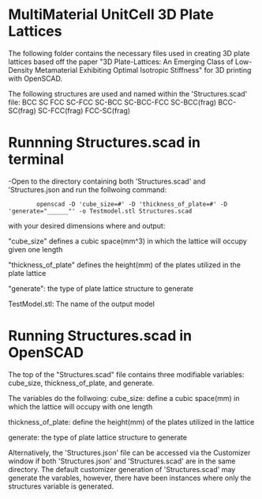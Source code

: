 # MultiMaterial UnitCell 3D Plate Lattices
The following folder contains the necessary files used in creating 3D plate lattices based off the paper "3D Plate-Lattices: An Emerging Class of Low-Density Metamaterial Exhibiting Optimal Isotropic Stiffness" for 3D printing with OpenSCAD. 

The following structures are used and named within the 'Structures.scad' file:
    BCC
    SC
    FCC
    SC-FCC
    SC-BCC 
    SC-BCC-FCC
    SC-BCC(frag)
    BCC-SC(frag)
    SC-FCC(frag)
    FCC-SC(frag)
    
# Runnning Structures.scad in terminal
-Open to the directory containing both 'Structures.scad' and 'Structures.json and run the follwoing  command:
```
        openscad -D 'cube_size=#' -D 'thickness_of_plate=#' -D 'generate="______"' -o Testmodel.stl Structures.scad
```
with your desired dimensions where and output:

"cube_size" defines a cubic space(mm^3) in which the lattice will occupy given one length

"thickness_of_plate" defines the height(mm) of the plates utilized in the plate lattice

"generate": the type of plate lattice structure to generate

TestModel.stl: The name of the output model

# Running Structures.scad in OpenSCAD
The top of the "Structures.scad" file contains three modifiable variables: cube_size, thickness_of_plate, and generate.

The variables do the follwoing: 
cube_size: define a cubic space(mm) in which the lattice will occupy with one length

thickness_of_plate: define the height(mm) of the plates utilized in the lattice

generate: the type of plate lattice structure to generate

Alternatively, the 'Structures.json' file can be accessed via the Customizer window if both 'Structures.json' and 'Structures.scad' are in the same directory. The default customizer generation of 'Structures.scad' may generate the varables, however, there have been instances where only the structures variable is generated.
